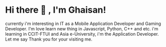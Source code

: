 # Hi there 👋 , I'm Ghaisan!
currently i'm interesting in IT as a Mobile Application Developer and Gaming Developer. 
I'm love learn new thing in Javascript, Python, C++ and etc.
i'm learning in CCIT-FTUI and Asia e-University, i'm the Application Developer. 
Let me say Thank you for your visiting me.
